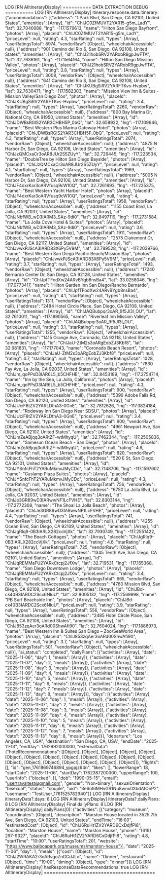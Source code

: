 LOG  [RN AIItineraryDisplay] ========== DATA EXTRACTION DEBUG ==========
 LOG  [RN AIItineraryDisplay] itinerary.response.data.itinerary: {"accommodations": [{"address": "1 Park Blvd, San Diego, CA 92101, United States", "amenities": [Array], "id": "ChIJC0ZfMUVT2YAR15-g5m_LadY", "lat": 32.7040088, "lng": -117.1576613, "name": "Hilton San Diego Bayfront", "photos": [Array], "placeId": "ChIJC0ZfMUVT2YAR15-g5m_LadY", "priceLevel": null, "rating": 4.3, "starRating": null, "types": [Array], "userRatingsTotal": 8974, "vendorRaw": [Object], "wheelchairAccessible": null}, {"address": "901 Camino del Rio S, San Diego, CA 92108, United States", "amenities": [Array], "id": "ChIJ21hobSRV2YARobR9gpJwFTA", "lat": 32.7636161, "lng": -117.1564164, "name": "Hilton San Diego Mission Valley", "photos": [Array], "placeId": "ChIJ21hobSRV2YARobR9gpJwFTA", "priceLevel": null, "rating": 3.8, "starRating": null, "types": [Array], "userRatingsTotal": 3008, "vendorRaw": [Object], "wheelchairAccessible": null}, {"address": "641 Camino del Rio S, San Diego, CA 92108, United States", "amenities": [Array], "id": "ChIJKUBgSiRV2YARFTKvs-Hvpbw", "lat": 32.7630471, "lng": -117.1582303, "name": "Mission View Inn & Suites - Mission Valley/San Diego Zoo", "photos": [Array], "placeId": "ChIJKUBgSiRV2YARFTKvs-Hvpbw", "priceLevel": null, "rating": 3.4, "starRating": null, "types": [Array], "userRatingsTotal": 2260, "vendorRaw": [Object], "wheelchairAccessible": null}, {"address": "800 Bay Marina Dr, National City, CA 91950, United States", "amenities": [Array], "id": "ChIJDWBsRGlS2YAR3CHBH5P_0bQ", "lat": 32.658922, "lng": -117.109946, "name": "Best Western Plus Marina Gateway Hotel", "photos": [Array], "placeId": "ChIJDWBsRGlS2YAR3CHBH5P_0bQ", "priceLevel": null, "rating": 4.3, "starRating": null, "types": [Array], "userRatingsTotal": 2074, "vendorRaw": [Object], "wheelchairAccessible": null}, {"address": "4875 N Harbor Dr, San Diego, CA 92106, United States", "amenities": [Array], "id": "ChIJzQMCxaCr3oAR8JUr2S5ZUyY", "lat": 32.726445, "lng": -117.223534, "name": "DoubleTree by Hilton San Diego Bayside", "photos": [Array], "placeId": "ChIJzQMCxaCr3oAR8JUr2S5ZUyY", "priceLevel": null, "rating": 4.1, "starRating": null, "types": [Array], "userRatingsTotal": 1969, "vendorRaw": [Object], "wheelchairAccessible": null}, {"address": "5005 N Harbor Dr, San Diego, CA 92106, United States", "amenities": [Array], "id": "ChIJF4dxrKar3oARVfusq9cW10Q", "lat": 32.7261693, "lng": -117.225375, "name": "Best Western Yacht Harbor Hotel", "photos": [Array], "placeId": "ChIJF4dxrKar3oARVfusq9cW10Q", "priceLevel": null, "rating": 4, "starRating": null, "types": [Array], "userRatingsTotal": 1958, "vendorRaw": [Object], "wheelchairAccessible": null}, {"address": "1155 Coast Blvd, La Jolla, CA 92037, United States", "amenities": [Array], "id": "ChIJNbfWB_wD3IARM3_SAz-9di0", "lat": 32.8497119, "lng": -117.2731584, "name": "La Jolla Cove Hotel & Suites", "photos": [Array], "placeId": "ChIJNbfWB_wD3IARM3_SAz-9di0", "priceLevel": null, "rating": 3.6, "starRating": null, "types": [Array], "userRatingsTotal": 1911, "vendorRaw": [Object], "wheelchairAccessible": null}, {"address": "2575 Clairemont Dr, San Diego, CA 92117, United States", "amenities": [Array], "id": "ChIJvwkPJScA3IARD83X6Py5V9M", "lat": 32.789528, "lng": -117.2039766, "name": "Best Western San Diego Pacific Beach/Mission Bay", "photos": [Array], "placeId": "ChIJvwkPJScA3IARD83X6Py5V9M", "priceLevel": null, "rating": 3.7, "starRating": null, "types": [Array], "userRatingsTotal": 1493, "vendorRaw": [Object], "wheelchairAccessible": null}, {"address": "17240 Bernardo Center Dr, San Diego, CA 92128, United States", "amenities": [Array], "id": "ChIJpfTFodXw24ARvBYgb8nsBa4", "lat": 33.0258046, "lng": -117.0773417, "name": "Hilton Garden Inn San Diego/Rancho Bernardo", "photos": [Array], "placeId": "ChIJpfTFodXw24ARvBYgb8nsBa4", "priceLevel": null, "rating": 4.1, "starRating": null, "types": [Array], "userRatingsTotal": 1311, "vendorRaw": [Object], "wheelchairAccessible": null}, {"address": "2484 Hotel Circle Place, San Diego, CA 92108, United States", "amenities": [Array], "id": "ChIJAQBubpqr3oAR_9f5Jl3l_OU", "lat": 32.7610011, "lng": -117.1890565, "name": "Riverleaf Inn Mission Valley", "photos": [Array], "placeId": "ChIJAQBubpqr3oAR_9f5Jl3l_OU", "priceLevel": null, "rating": 3.1, "starRating": null, "types": [Array], "userRatingsTotal": 1255, "vendorRaw": [Object], "wheelchairAccessible": null}, {"address": "1415 Orange Ave, Coronado, CA 92118, United States", "amenities": [Array], "id": "ChIJaU-ZtM2s3oARgEobZJ3Kbf8", "lat": 32.681831, "lng": -117.177043, "name": "Coronado Beach Resort", "photos": [Array], "placeId": "ChIJaU-ZtM2s3oARgEobZJ3Kbf8", "priceLevel": null, "rating": 4.7, "starRating": null, "types": [Array], "userRatingsTotal": 1028, "vendorRaw": [Object], "wheelchairAccessible": null}, {"address": "7830 Fay Ave, La Jolla, CA 92037, United States", "amenities": [Array], "id": "ChIJm_qoPPsD3IAR6L5_b5CHFHE", "lat": 32.8453189, "lng": -117.2754714, "name": "Inn by the Sea, La Jolla, California", "photos": [Array], "placeId": "ChIJm_qoPPsD3IAR6L5_b5CHFHE", "priceLevel": null, "rating": 4.3, "starRating": null, "types": [Array], "userRatingsTotal": 900, "vendorRaw": [Object], "wheelchairAccessible": null}, {"address": "5399 Adobe Falls Rd, San Diego, CA 92120, United States", "amenities": [Array], "id": "ChIJUciF8tZV2YARLDthA3-0GnE", "lat": 32.7812626, "lng": -117.0824184, "name": "Rodeway Inn San Diego Near SDSU", "photos": [Array], "placeId": "ChIJUciF8tZV2YARLDthA3-0GnE", "priceLevel": null, "rating": 3.4, "starRating": null, "types": [Array], "userRatingsTotal": 900, "vendorRaw": [Object], "wheelchairAccessible": null}, {"address": "4961 Newport Ave, San Diego, CA 92107, United States", "amenities": [Array], "id": "ChIJmZeABjqq3oARtZF-wtMhyqU", "lat": 32.7462344, "lng": -117.2505836, "name": "Samesun Ocean Beach - San Diego", "photos": [Array], "placeId": "ChIJmZeABjqq3oARtZF-wtMhyqU", "priceLevel": null, "rating": 4.6, "starRating": null, "types": [Array], "userRatingsTotal": 820, "vendorRaw": [Object], "wheelchairAccessible": null}, {"address": "520 E St, San Diego, CA 92101, United States", "amenities": [Array], "id": "ChIJYSnfcFhT2YARuMkmvJMyCDc", "lat": 32.7148706, "lng": -117.1597607, "name": "Gaslamp Plaza Suites", "photos": [Array], "placeId": "ChIJYSnfcFhT2YARuMkmvJMyCDc", "priceLevel": null, "rating": 4.3, "starRating": null, "types": [Array], "userRatingsTotal": 756, "vendorRaw": [Object], "wheelchairAccessible": null}, {"address": "6750 La Jolla Blvd, La Jolla, CA 92037, United States", "amenities": [Array], "id": "ChIJe3GR89wD3IARwwNF1LcFVHE", "lat": 32.8303144, "lng": -117.2772308, "name": "The Shoal La Jolla Beach", "photos": [Array], "placeId": "ChIJe3GR89wD3IARwwNF1LcFVHE", "priceLevel": null, "rating": 4.4, "starRating": null, "types": [Array], "userRatingsTotal": 741, "vendorRaw": [Object], "wheelchairAccessible": null}, {"address": "4255 Ocean Blvd, San Diego, CA 92109, United States", "amenities": [Array], "id": "ChIJgRlq9-0B3IARLX282coVjXk", "lat": 32.7930749, "lng": -117.2551422, "name": "The Beach Cottages", "photos": [Array], "placeId": "ChIJgRlq9-0B3IARLX282coVjXk", "priceLevel": null, "rating": 4.6, "starRating": null, "types": [Array], "userRatingsTotal": 725, "vendorRaw": [Object], "wheelchairAccessible": null}, {"address": "1345 Tenth Ave, San Diego, CA 92101, United States", "amenities": [Array], "id": "ChIJqREMMaFU2YARkCtcpj2JfXw", "lat": 32.719531, "lng": -117.155368, "name": "San Diego Downtown Lodge", "photos": [Array], "placeId": "ChIJqREMMaFU2YARkCtcpj2JfXw", "priceLevel": null, "rating": 3.4, "starRating": null, "types": [Array], "userRatingsTotal": 665, "vendorRaw": [Object], "wheelchairAccessible": null}, {"address": "4760 Mission Blvd, San Diego, CA 92109, United States", "amenities": [Array], "id": "ChIJBd-ck40B3IARDC2Scx6NluU", "lat": 32.8005132, "lng": -117.2569998, "name": "PB Surf Beachside Inn", "photos": [Array], "placeId": "ChIJBd-ck40B3IARDC2Scx6NluU", "priceLevel": null, "rating": 3.9, "starRating": null, "types": [Array], "userRatingsTotal": 556, "vendorRaw": [Object], "wheelchairAccessible": null}, {"address": "2485 Hotel Circle Place, San Diego, CA 92108, United States", "amenities": [Array], "id": "ChIJ853zqAer3oARd00ShwAfi90", "lat": 32.7604024, "lng": -117.1886973, "name": "Best Western Inn & Suites San Diego – Zoo/SeaWorld Area", "photos": [Array], "placeId": "ChIJ853zqAer3oARd00ShwAfi90", "priceLevel": null, "rating": 3.7, "starRating": null, "types": [Array], "userRatingsTotal": 501, "vendorRaw": [Object], "wheelchairAccessible": null}], "ai_status": "completed", "dailyPlans": [{"activities": [Array], "date": "2025-11-06", "day": 1, "meals": [Array]}, {"activities": [Array], "date": "2025-11-07", "day": 2, "meals": [Array]}, {"activities": [Array], "date": "2025-11-08", "day": 3, "meals": [Array]}, {"activities": [Array], "date": "2025-11-09", "day": 4, "meals": [Array]}, {"activities": [Array], "date": "2025-11-10", "day": 5, "meals": [Array]}, {"activities": [Array], "date": "2025-11-11", "day": 6, "meals": [Array]}, {"activities": [Array], "date": "2025-11-12", "day": 7, "meals": [Array]}, {"activities": [Array], "date": "2025-11-13", "day": 8, "meals": [Array]}], "days": [{"activities": [Array], "date": "2025-11-06", "day": 1, "meals": [Array]}, {"activities": [Array], "date": "2025-11-07", "day": 2, "meals": [Array]}, {"activities": [Array], "date": "2025-11-08", "day": 3, "meals": [Array]}, {"activities": [Array], "date": "2025-11-09", "day": 4, "meals": [Array]}, {"activities": [Array], "date": "2025-11-10", "day": 5, "meals": [Array]}, {"activities": [Array], "date": "2025-11-11", "day": 6, "meals": [Array]}, {"activities": [Array], "date": "2025-11-12", "day": 7, "meals": [Array]}, {"activities": [Array], "date": "2025-11-13", "day": 8, "meals": [Array]}], "departure": "Los Angeles, CA, USA", "destination": "San Diego, CA, USA", "endDate": "2025-11-13", "endDay": 1762992000000, "externalData": {"hotelRecommendations": [[Object], [Object], [Object], [Object], [Object], [Object], [Object], [Object], [Object], [Object], [Object], [Object], [Object], [Object], [Object], [Object], [Object], [Object], [Object], [Object]]}, "flights": [], "id": "gen_1761869746894_ypgpjz64n", "likes": [], "lowerRange": 18, "startDate": "2025-11-06", "startDay": 1762387200000, "upperRange": 100, "userInfo": {"blocked": [], "dob": "1990-05-15", "email": "usertravaltest@gmail.com", "gender": "Non-binary", "sexualOrientation": "bisexual", "status": "couple", "uid": "3e6ot6MHvGR1Nu8wno0XbdAtOnP2", "username": "TestUser_1761525782940"}}
 LOG  [RN AIItineraryDisplay] itineraryData?.days: 8
 LOG  [RN AIItineraryDisplay] itineraryData?.dailyPlans: 8
 LOG  [RN AIItineraryDisplay] Final dailyPlans: 8
 LOG  [RN AIItineraryDisplay] dailyPlans[0]: {"activities": [{"category": "museum", "coordinates": [Object], "description": "Marston House located in 3525 7th Ave, San Diego, CA 92103, United States", "endTime": "16:00", "estimatedCost": [Object], "id": "ChIJ6RuHt1ZV2YARD6CxDdjfPi8", "location": "Marston House", "name": "Marston House", "phone": "(619) 297-9327", "placeId": "ChIJ6RuHt1ZV2YARD6CxDdjfPi8", "rating": 4.8, "startTime": "10:00", "userRatingsTotal": 201, "website": "https://www.balboapark.org/museums/marston-house"}], "date": "2025-11-06", "day": 1, "meals": [{"cost": [Object], "id": "ChIJ2WRAKA2r3oARvgoZnGCdJLo", "name": "Dinner", "restaurant": [Object], "time": "19:00", "timing": [Object], "type": "dinner"}]}
 LOG  [RN AIItineraryDisplay] hasResponseDataRecommendations: true
 LOG  [RN AIItineraryDisplay] =======================================